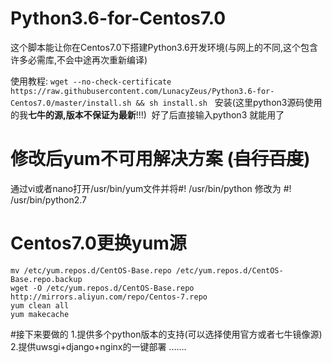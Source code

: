 # Python3.6-for-Centos7.0
这个脚本能让你在Centos7.0下搭建Python3.6开发环境(与网上的不同,这个包含许多必需库,不会中途再次重新编译)
  
使用教程: 
`wget --no-check-certificate https://raw.githubusercontent.com/LunacyZeus/Python3.6-for-Centos7.0/master/install.sh && sh install.sh`
 
安装(这里python3源码使用的我**七牛的源,版本不保证为最新**!!!) 
好了后直接输入python3 就能用了

# 修改后yum不可用解决方案 (~~自行百度~~)
通过vi或者nano打开/usr/bin/yum文件并将#! /usr/bin/python 修改为 #! /usr/bin/python2.7

# Centos7.0更换yum源
    mv /etc/yum.repos.d/CentOS-Base.repo /etc/yum.repos.d/CentOS-Base.repo.backup
    wget -O /etc/yum.repos.d/CentOS-Base.repo http://mirrors.aliyun.com/repo/Centos-7.repo  
    yum clean all
    yum makecache  

#接下来要做的
1.提供多个python版本的支持(可以选择使用官方或者七牛镜像源)
2.提供uwsgi+django+nginx的一键部署
.......
